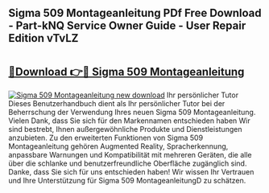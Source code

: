 ## Sigma 509 Montageanleitung PDf Free Download - Part-kNQ Service Owner Guide - User Repair Edition vTvLZ

# <h2><a href="http://df7rtrm.blite.top/?on=Sigma+509+Montageanleitung">🔗Download 👉🔴 Sigma 509 Montageanleitung</a></h2>

[![Sigma 509 Montageanleitung new download](https://i.imgur.com/lujVjoI.png)](http://df7rtrm.blite.top/?on=Sigma+509+Montageanleitung)
Ihr persönlicher Tutor Dieses Benutzerhandbuch dient als Ihr persönlicher Tutor bei der Beherrschung der Verwendung Ihres neuen Sigma 509 Montageanleitung. Vielen Dank, dass Sie sich für den Markennamen entschieden haben Wir sind bestrebt, Ihnen außergewöhnliche Produkte und Dienstleistungen anzubieten. Zu den erweiterten Funktionen von Sigma 509 Montageanleitung gehören Augmented Reality, Spracherkennung, anpassbare Warnungen und Kompatibilität mit mehreren Geräten, die alle über die schlanke und benutzerfreundliche Oberfläche zugänglich sind. Danke, dass Sie sich für uns entschieden haben! Wir wissen Ihr Vertrauen und Ihre Unterstützung für Sigma 509 MontageanleitungD zu schätzen.
